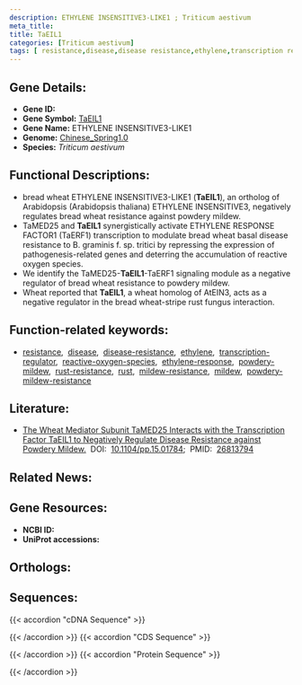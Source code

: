 ```yaml
---
description: ETHYLENE INSENSITIVE3-LIKE1 ; Triticum aestivum
meta_title:
title: TaEIL1
categories: [Triticum aestivum]
tags: [ resistance,disease,disease resistance,ethylene,transcription regulator,reactive oxygen species,ethylene response,powdery mildew,rust resistance,rust,mildew resistance,mildew,powdery mildew resistance ]
---
```


## Gene Details:
- **Gene ID:** []()
- **Gene Symbol:** <u>TaEIL1</u>
- **Gene Name:** ETHYLENE INSENSITIVE3-LIKE1
- **Genome:** [Chinese_Spring1.0](https://ensembl.gramene.org/Triticum_aestivum/Info/Index)
- **Species:** *Triticum aestivum*

## Functional Descriptions:
   - bread wheat ETHYLENE INSENSITIVE3-LIKE1 (**TaEIL1**), an ortholog of Arabidopsis (Arabidopsis thaliana) ETHYLENE INSENSITIVE3, negatively regulates bread wheat resistance against powdery mildew.
   - TaMED25 and **TaEIL1** synergistically activate ETHYLENE RESPONSE FACTOR1 (TaERF1) transcription to modulate bread wheat basal disease resistance to B. graminis f. sp. tritici by repressing the expression of pathogenesis-related genes and deterring the accumulation of reactive oxygen species.
   - We identify the TaMED25-**TaEIL1**-TaERF1 signaling module as a negative regulator of bread wheat resistance to powdery mildew.
   - Wheat reported that **TaEIL1**, a wheat homolog of AtEIN3, acts as a negative regulator in the bread wheat-stripe rust fungus interaction.

## Function-related keywords:
   - [resistance](/tags/resistance/),&nbsp;&nbsp;[disease](/tags/disease/),&nbsp;&nbsp;[disease-resistance](/tags/disease-resistance/),&nbsp;&nbsp;[ethylene](/tags/ethylene/),&nbsp;&nbsp;[transcription-regulator](/tags/transcription-regulator/),&nbsp;&nbsp;[reactive-oxygen-species](/tags/reactive-oxygen-species/),&nbsp;&nbsp;[ethylene-response](/tags/ethylene-response/),&nbsp;&nbsp;[powdery-mildew](/tags/powdery-mildew/),&nbsp;&nbsp;[rust-resistance](/tags/rust-resistance/),&nbsp;&nbsp;[rust](/tags/rust/),&nbsp;&nbsp;[mildew-resistance](/tags/mildew-resistance/),&nbsp;&nbsp;[mildew](/tags/mildew/),&nbsp;&nbsp;[powdery-mildew-resistance](/tags/powdery-mildew-resistance/)

## Literature:
   - [The Wheat Mediator Subunit TaMED25 Interacts with the Transcription Factor TaEIL1 to Negatively Regulate Disease Resistance against Powdery Mildew.](https://doi.org/10.1104/pp.15.01784)&nbsp;&nbsp;DOI:&nbsp;&nbsp;[10.1104/pp.15.01784](https://doi.org/10.1104/pp.15.01784);&nbsp;&nbsp;PMID:&nbsp;&nbsp;[26813794](https://pubmed.ncbi.nlm.nih.gov/26813794/)

## Related News:

## Gene Resources:
- **NCBI ID:**  [](https://www.ncbi.nlm.nih.gov/gene/?term=)
- **UniProt accessions:**  [](https://www.uniprot.org/uniprotkb//entry)

## Orthologs:

## Sequences:
{{< accordion "cDNA Sequence" >}}

{{< /accordion >}}
{{< accordion "CDS Sequence" >}}

{{< /accordion >}}
{{< accordion "Protein Sequence" >}}

{{< /accordion >}}
